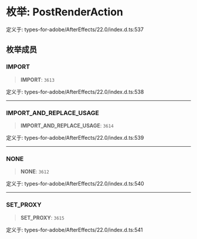 # 枚举: PostRenderAction

定义于: types-for-adobe/AfterEffects/22.0/index.d.ts:537

## 枚举成员

### IMPORT

> **IMPORT**: `3613`

定义于: types-for-adobe/AfterEffects/22.0/index.d.ts:538

***

### IMPORT\_AND\_REPLACE\_USAGE

> **IMPORT\_AND\_REPLACE\_USAGE**: `3614`

定义于: types-for-adobe/AfterEffects/22.0/index.d.ts:539

***

### NONE

> **NONE**: `3612`

定义于: types-for-adobe/AfterEffects/22.0/index.d.ts:540

***

### SET\_PROXY

> **SET\_PROXY**: `3615`

定义于: types-for-adobe/AfterEffects/22.0/index.d.ts:541
